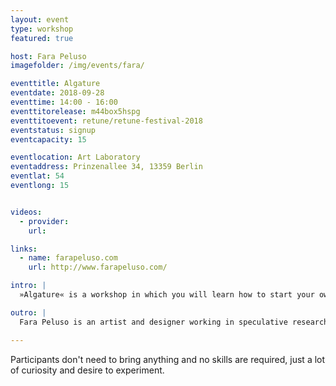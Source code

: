 ```yaml
---
layout: event
type: workshop
featured: true

host: Fara Peluso
imagefolder: /img/events/fara/

eventtitle: Algature
eventdate: 2018-09-28
eventtime: 14:00 - 16:00
eventtitorelease: m44box5hspg
eventtitoevent: retune/retune-festival-2018
eventstatus: signup
eventcapacity: 15

eventlocation: Art Laboratory
eventaddress: Prinzenallee 34, 13359 Berlin
eventlat: 54
eventlong: 15


videos:
  - provider:
    url:

links:
  - name: farapeluso.com
    url: http://www.farapeluso.com/

intro: |
  »Algature« is a workshop in which you will learn how to start your own first indoor algae culture through the building of a DIY photobioreactor. Algature tells the DIY biology potentials and wants to be part of an initiative with the purpose of raising awareness how it's possible to reinvent our future thanks to a speculative design methodology. It wants to take part in a sustainable future designed to help to repair our industrial disfigured landscapes. It would like to find a balance between the human needs and the desire to consume with the problem of limited resource of our planet, giving us the possibility to think that our machines should start to take life contributing to change our way to see the future.

outro: |
  Fara Peluso is an artist and designer working in speculative research and plays with how to connect the human being with nature, living organisms and biological processes in a deeper relationship. She’s constantly researching and taking inspiration from elements present in nature believing that it’s a great strategy for design with its geometrical structures and natural events. She looks at the relationship between the human being and its environment. Through the successful eradication of the concept that the human being is the most important living organism on earth, the hierarchies between us and nature are cancelled and we become more conscious and participative with our environment. Fara Peluso thinks that artists and designers have the role to raise critical questions, so she asks how the design of new tools with a speculative method can be applied in this way.

---
```


Participants don't need to bring anything and no skills are required, just a lot of curiosity and desire to experiment.
